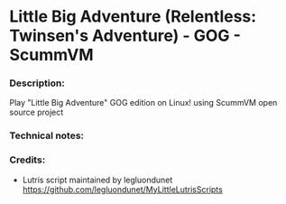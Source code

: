 # Little Big Adventure (Relentless: Twinsen's Adventure) - GOG - ScummVM
### Description:
Play "Little Big Adventure" GOG edition on Linux! using ScummVM  open source project
### Technical notes:
### Credits:
- Lutris script maintained by legluondunet https://github.com/legluondunet/MyLittleLutrisScripts

